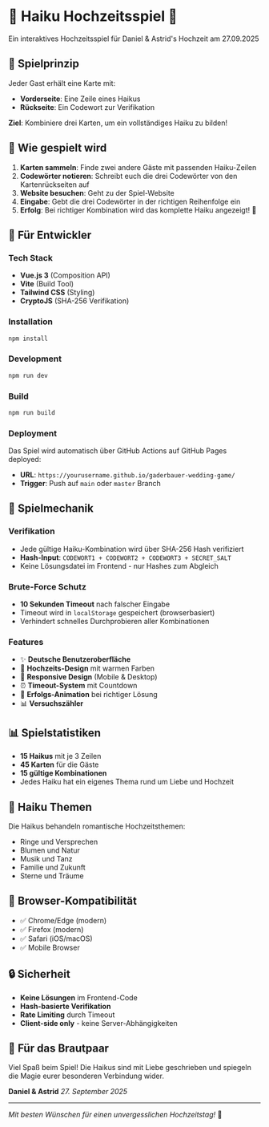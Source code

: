 # 🌸 Haiku Hochzeitsspiel 🌸

Ein interaktives Hochzeitsspiel für Daniel & Astrid's Hochzeit am 27.09.2025

## 📝 Spielprinzip

Jeder Gast erhält eine Karte mit:
- **Vorderseite**: Eine Zeile eines Haikus
- **Rückseite**: Ein Codewort zur Verifikation

**Ziel**: Kombiniere drei Karten, um ein vollständiges Haiku zu bilden!

## 🎯 Wie gespielt wird

1. **Karten sammeln**: Finde zwei andere Gäste mit passenden Haiku-Zeilen
2. **Codewörter notieren**: Schreibt euch die drei Codewörter von den Kartenrückseiten auf
3. **Website besuchen**: Geht zu der Spiel-Website
4. **Eingabe**: Gebt die drei Codewörter in der richtigen Reihenfolge ein
5. **Erfolg**: Bei richtiger Kombination wird das komplette Haiku angezeigt! 🎉

## 🚀 Für Entwickler

### Tech Stack
- **Vue.js 3** (Composition API)
- **Vite** (Build Tool)
- **Tailwind CSS** (Styling)
- **CryptoJS** (SHA-256 Verifikation)

### Installation

```bash
npm install
```

### Development

```bash
npm run dev
```

### Build

```bash
npm run build
```

### Deployment

Das Spiel wird automatisch über GitHub Actions auf GitHub Pages deployed:
- **URL**: `https://yourusername.github.io/gaderbauer-wedding-game/`
- **Trigger**: Push auf `main` oder `master` Branch

## 🔧 Spielmechanik

### Verifikation
- Jede gültige Haiku-Kombination wird über SHA-256 Hash verifiziert
- **Hash-Input**: `CODEWORT1 + CODEWORT2 + CODEWORT3 + SECRET_SALT`
- Keine Lösungsdatei im Frontend - nur Hashes zum Abgleich

### Brute-Force Schutz
- **10 Sekunden Timeout** nach falscher Eingabe
- Timeout wird in `localStorage` gespeichert (browserbasiert)
- Verhindert schnelles Durchprobieren aller Kombinationen

### Features
- ✨ **Deutsche Benutzeroberfläche**
- 🎨 **Hochzeits-Design** mit warmen Farben
- 📱 **Responsive Design** (Mobile & Desktop)
- ⏰ **Timeout-System** mit Countdown
- 🎉 **Erfolgs-Animation** bei richtiger Lösung
- 📊 **Versuchszähler**

## 📊 Spielstatistiken

- **15 Haikus** mit je 3 Zeilen
- **45 Karten** für die Gäste
- **15 gültige Kombinationen**
- Jedes Haiku hat ein eigenes Thema rund um Liebe und Hochzeit

## 🎨 Haiku Themen

Die Haikus behandeln romantische Hochzeitsthemen:
- Ringe und Versprechen
- Blumen und Natur
- Musik und Tanz
- Familie und Zukunft
- Sterne und Träume

## 📱 Browser-Kompatibilität

- ✅ Chrome/Edge (modern)
- ✅ Firefox (modern)
- ✅ Safari (iOS/macOS)
- ✅ Mobile Browser

## 🔒 Sicherheit

- **Keine Lösungen** im Frontend-Code
- **Hash-basierte Verifikation**
- **Rate Limiting** durch Timeout
- **Client-side only** - keine Server-Abhängigkeiten

## 💝 Für das Brautpaar

Viel Spaß beim Spiel! Die Haikus sind mit Liebe geschrieben und spiegeln die Magie eurer besonderen Verbindung wider.

**Daniel & Astrid** 
*27. September 2025*

---

*Mit besten Wünschen für einen unvergesslichen Hochzeitstag!* 🥂